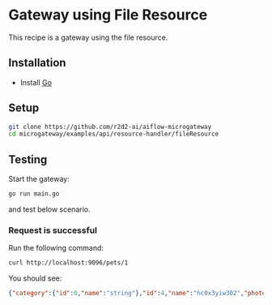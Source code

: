 # Gateway using File Resource
This recipe is a gateway using the file resource.

## Installation
* Install [Go](https://golang.org/)

## Setup
```bash
git clone https://github.com/r2d2-ai/aiflow-microgateway
cd microgateway/examples/api/resource-handler/fileResource
```

## Testing

Start the gateway:
```bash
go run main.go
```
and test below scenario.

### Request is successful
Run the following command:
```bash
curl http://localhost:9096/pets/1
```

You should see:
```json
{"category":{"id":0,"name":"string"},"id":4,"name":"hc0x3yiw302","photoUrls":["string"],"status":"available","tags":[{"id":0,"name":"string"}]}
```
